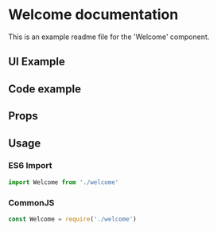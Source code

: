 # Welcome documentation

This is an example readme file for the 'Welcome' component.

## UI Example

<!-- STORY -->

## Code example

<!-- SOURCE -->

## Props

<!-- PROPS -->

## Usage

### ES6 Import
```js
import Welcome from './welcome'
```

### CommonJS

```js
const Welcome = require('./welcome')
